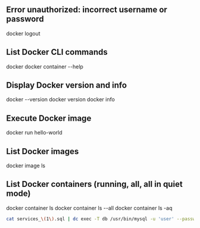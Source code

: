 ## Error unauthorized: incorrect username or password
docker logout

## List Docker CLI commands
docker
docker container --help

## Display Docker version and info
docker --version
docker version
docker info

## Execute Docker image
docker run hello-world

## List Docker images
docker image ls

## List Docker containers (running, all, all in quiet mode)
docker container ls
docker container ls --all
docker container ls -aq


```sh
cat services_\(1\).sql | dc exec -T db /usr/bin/mysql -u 'user' --password=pass dbName
```
